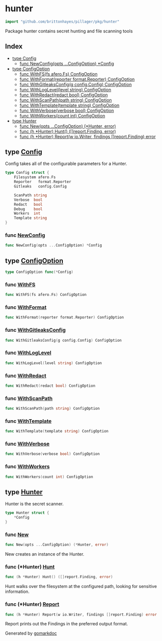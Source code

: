 <!-- Code generated by gomarkdoc. DO NOT EDIT -->

# hunter

```go
import "github.com/brittonhayes/pillager/pkg/hunter"
```

Package hunter contains secret hunting and file scanning tools

## Index

- [type Config](<#type-config>)
  - [func NewConfig(opts ...ConfigOption) *Config](<#func-newconfig>)
- [type ConfigOption](<#type-configoption>)
  - [func WithFS(fs afero.Fs) ConfigOption](<#func-withfs>)
  - [func WithFormat(reporter format.Reporter) ConfigOption](<#func-withformat>)
  - [func WithGitleaksConfig(g config.Config) ConfigOption](<#func-withgitleaksconfig>)
  - [func WithLogLevel(level string) ConfigOption](<#func-withloglevel>)
  - [func WithRedact(redact bool) ConfigOption](<#func-withredact>)
  - [func WithScanPath(path string) ConfigOption](<#func-withscanpath>)
  - [func WithTemplate(template string) ConfigOption](<#func-withtemplate>)
  - [func WithVerbose(verbose bool) ConfigOption](<#func-withverbose>)
  - [func WithWorkers(count int) ConfigOption](<#func-withworkers>)
- [type Hunter](<#type-hunter>)
  - [func New(opts ...ConfigOption) (*Hunter, error)](<#func-new>)
  - [func (h *Hunter) Hunt() ([]report.Finding, error)](<#func-hunter-hunt>)
  - [func (h *Hunter) Report(w io.Writer, findings []report.Finding) error](<#func-hunter-report>)


## type [Config](<https://github.com/brittonhayes/pillager/blob/main/pkg/hunter/config.go#L22-L33>)

Config takes all of the configurable parameters for a Hunter\.

```go
type Config struct {
    Filesystem afero.Fs
    Reporter   format.Reporter
    Gitleaks   config.Config

    ScanPath string
    Verbose  bool
    Redact   bool
    Debug    bool
    Workers  int
    Template string
}
```

### func [NewConfig](<https://github.com/brittonhayes/pillager/blob/main/pkg/hunter/config.go#L37>)

```go
func NewConfig(opts ...ConfigOption) *Config
```

## type [ConfigOption](<https://github.com/brittonhayes/pillager/blob/main/pkg/hunter/config.go#L35>)

```go
type ConfigOption func(*Config)
```

### func [WithFS](<https://github.com/brittonhayes/pillager/blob/main/pkg/hunter/config.go#L72>)

```go
func WithFS(fs afero.Fs) ConfigOption
```

### func [WithFormat](<https://github.com/brittonhayes/pillager/blob/main/pkg/hunter/config.go#L112>)

```go
func WithFormat(reporter format.Reporter) ConfigOption
```

### func [WithGitleaksConfig](<https://github.com/brittonhayes/pillager/blob/main/pkg/hunter/config.go#L132>)

```go
func WithGitleaksConfig(g config.Config) ConfigOption
```

### func [WithLogLevel](<https://github.com/brittonhayes/pillager/blob/main/pkg/hunter/config.go#L84>)

```go
func WithLogLevel(level string) ConfigOption
```

### func [WithRedact](<https://github.com/brittonhayes/pillager/blob/main/pkg/hunter/config.go#L106>)

```go
func WithRedact(redact bool) ConfigOption
```

### func [WithScanPath](<https://github.com/brittonhayes/pillager/blob/main/pkg/hunter/config.go#L78>)

```go
func WithScanPath(path string) ConfigOption
```

### func [WithTemplate](<https://github.com/brittonhayes/pillager/blob/main/pkg/hunter/config.go#L125>)

```go
func WithTemplate(template string) ConfigOption
```

### func [WithVerbose](<https://github.com/brittonhayes/pillager/blob/main/pkg/hunter/config.go#L94>)

```go
func WithVerbose(verbose bool) ConfigOption
```

### func [WithWorkers](<https://github.com/brittonhayes/pillager/blob/main/pkg/hunter/config.go#L100>)

```go
func WithWorkers(count int) ConfigOption
```

## type [Hunter](<https://github.com/brittonhayes/pillager/blob/main/pkg/hunter/hunter.go#L14-L16>)

Hunter is the secret scanner\.

```go
type Hunter struct {
    *Config
}
```

### func [New](<https://github.com/brittonhayes/pillager/blob/main/pkg/hunter/hunter.go#L19>)

```go
func New(opts ...ConfigOption) (*Hunter, error)
```

New creates an instance of the Hunter\.

### func \(\*Hunter\) [Hunt](<https://github.com/brittonhayes/pillager/blob/main/pkg/hunter/hunter.go#L26>)

```go
func (h *Hunter) Hunt() ([]report.Finding, error)
```

Hunt walks over the filesystem at the configured path\, looking for sensitive information\.

### func \(\*Hunter\) [Report](<https://github.com/brittonhayes/pillager/blob/main/pkg/hunter/hunter.go#L41>)

```go
func (h *Hunter) Report(w io.Writer, findings []report.Finding) error
```

Report prints out the Findings in the preferred output format\.



Generated by [gomarkdoc](<https://github.com/princjef/gomarkdoc>)
